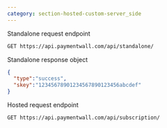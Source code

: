 ```yaml
---
category: section-hosted-custom-server_side
---
```


Standalone request endpoint

```html
GET https://api.paymentwall.com/api/standalone/
```

Standalone response object

```json
{
  "type":"success",
  "skey":"12345678901234567890123456abcdef"
}
```

Hosted request endpoint

```html
GET https://api.paymentwall.com/api/subscription/
```